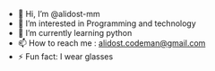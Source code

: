 - 👋 Hi, I’m @alidost-mm
- 👀 I’m interested in Programming and technology
- 🌱 I’m currently learning python
- 📫 How to reach me : alidost.codeman@gmail.com
- ⚡ Fun fact: I wear glasses
